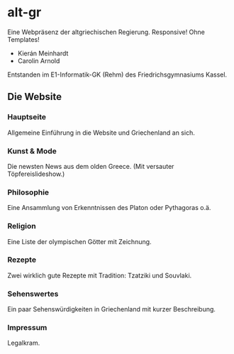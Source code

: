 # alt-gr
Eine Webpräsenz der altgriechischen Regierung.
Responsive! Ohne Templates!
- Kierán Meinhardt
- Carolin Arnold

Entstanden im E1-Informatik-GK (Rehm) des Friedrichsgymnasiums Kassel.

## Die Website

### Hauptseite
Allgemeine Einführung in die Website und Griechenland an sich.

### Kunst & Mode
Die newsten News aus dem olden Greece. (Mit versauter Töpfereislideshow.)

### Philosophie
Eine Ansammlung von Erkenntnissen des Platon oder Pythagoras o.ä.

### Religion
Eine Liste der olympischen Götter mit Zeichnung.

### Rezepte
Zwei wirklich gute Rezepte mit Tradition: Tzatziki und Souvlaki.

### Sehenswertes
Ein paar Sehenswürdigkeiten in Griechenland mit kurzer Beschreibung.

### Impressum
Legalkram.
